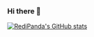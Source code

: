 ### Hi there 👋

[![RediPanda's GitHub stats](https://github-readme-stats.vercel.app/api?username=RediPanda)](https://github.com/RediPanda/github-readme-stats)

<!--
**RediPanda/RediPanda** is a ✨ _special_ ✨ repository because its `README.md` (this file) appears on your GitHub profile.

Here are some ideas to get you started:

- 🔭 I’m currently working on ...
- 🌱 I’m currently learning ...
- 👯 I’m looking to collaborate on ...
- 🤔 I’m looking for help with ...
- 💬 Ask me about ...
- 📫 How to reach me: ...
- 😄 Pronouns: ...
- ⚡ Fun fact: ...
-->
